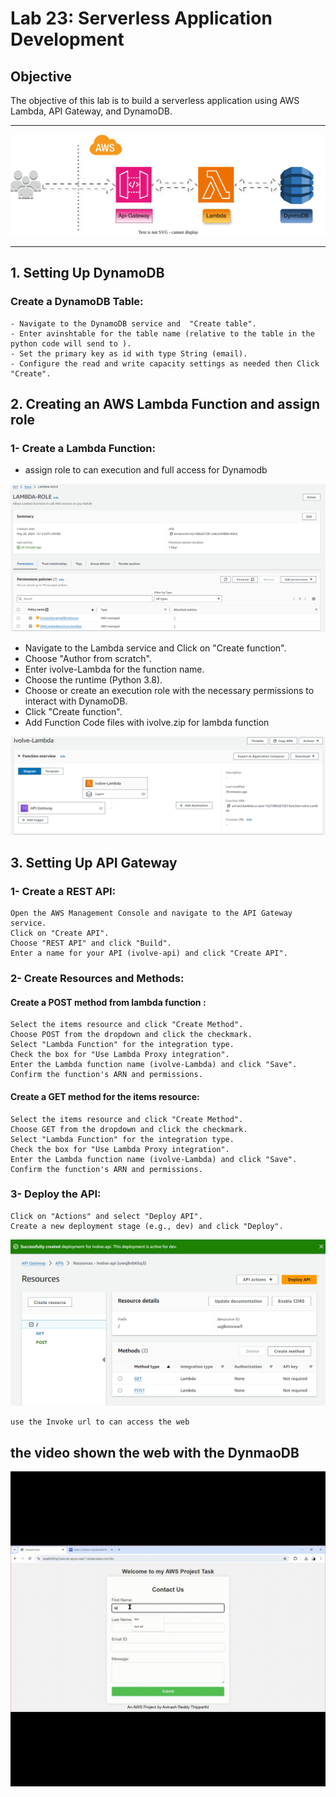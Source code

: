 # Lab 23: Serverless Application Development

## Objective
The objective of this lab is to build a serverless application using AWS Lambda, API Gateway, and DynamoDB.

---
![alt text](screenshot/lab23-lambdawithDynmoDB.drawio.svg)

---


## 1. Setting Up DynamoDB
### Create a DynamoDB Table:
    - Navigate to the DynamoDB service and  "Create table".
    - Enter avinshtable for the table name (relative to the table in the python code will send to ).
    - Set the primary key as id with type String (email).
    - Configure the read and write capacity settings as needed then Click "Create".


## 2. Creating an AWS Lambda Function and assign role
### 1- Create a Lambda Function:
- assign role to can execution and full access for Dynamodb

![alt text](screenshot/role.png)

- Navigate to the Lambda service and Click on "Create function".
- Choose "Author from scratch".
- Enter ivolve-Lambda for the function name.
- Choose the runtime (Python 3.8).
- Choose or create an execution role with the necessary permissions to interact with DynamoDB.
- Click "Create function".
- Add Function Code files with ivolve.zip for lambda function


![alt text](screenshot/lambda.png)


## 3. Setting Up API Gateway
### 1- Create a REST API:
    Open the AWS Management Console and navigate to the API Gateway service.
    Click on "Create API".
    Choose "REST API" and click "Build".
    Enter a name for your API (ivolve-api) and click "Create API".

### 2- Create Resources and Methods:
#### Create a POST method from lambda function :
    Select the items resource and click "Create Method".
    Choose POST from the dropdown and click the checkmark.
    Select "Lambda Function" for the integration type.
    Check the box for "Use Lambda Proxy integration".
    Enter the Lambda function name (ivolve-Lambda) and click "Save".
    Confirm the function's ARN and permissions.
#### Create a GET method for the items resource:
    Select the items resource and click "Create Method".
    Choose GET from the dropdown and click the checkmark.
    Select "Lambda Function" for the integration type.
    Check the box for "Use Lambda Proxy integration".
    Enter the Lambda function name (ivolve-Lambda) and click "Save".
    Confirm the function's ARN and permissions.

### 3- Deploy the API:
    Click on "Actions" and select "Deploy API".
    Create a new deployment stage (e.g., dev) and click "Deploy".

![alt text](screenshot/api-getway.png)

    use the Invoke url to can access the web 

## the video shown the web with the DynmaoDB  


![alt text](screenshot/api-lambda.gif)